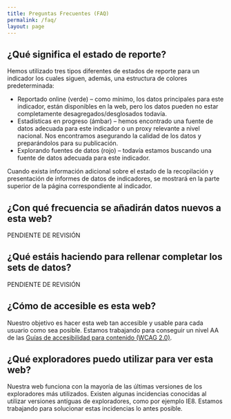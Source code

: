 ```yaml
---
title: Preguntas Frecuentes (FAQ)
permalink: /faq/
layout: page
---
```


## ¿Qué significa el estado de reporte?
Hemos utilizado tres tipos diferentes de estados de reporte para un indicador los cuales siguen, además, una estructura de colores predeterminada:

* Reportado online (verde) – como mínimo, los datos principales para este indicador, están disponibles en la web, pero los datos pueden no estar completamente desagregados/desglosados todavía.
* Estadísticas en progreso (ámbar) – hemos encontrado una fuente de datos adecuada para este indicador o un proxy relevante a nivel nacional. Nos encontramos asegurando la calidad de los datos y preparándolos para su publicación.
* Explorando fuentes de datos (rojo) – todavía estamos buscando una fuente de datos adecuada para este indicador.

Cuando exista información adicional sobre el estado de la recopilación y presentación de informes de datos de indicadores, se mostrará en la parte superior de la página correspondiente al indicador.

## ¿Con qué frecuencia se añadirán datos nuevos a esta web?
PENDIENTE DE REVISIÓN

## ¿Qué estáis haciendo para rellenar completar los sets de datos?
PENDIENTE DE REVISIÓN

## ¿Cómo de accesible es esta web?
Nuestro objetivo es hacer esta web tan accesible y usable para cada usuario como sea posible. Estamos trabajando para conseguir un nivel AA de las [Guías de accesibilidad para contenido (WCAG 2.0)](https://www.gov.uk/service-manual/helping-people-to-use-your-service/understanding-wcag-20).

## ¿Qué exploradores puedo utilizar para ver esta web?
Nuestra web funciona con la mayoría de las últimas versiones de los exploradores más utilizados. Existen algunas incidencias conocidas al utilizar versiones antíguas de exploradores, como por ejemplo IE8. Estamos trabajando para solucionar estas incidencias lo antes posible.

<!-- 
## Can other countries copy this website?
Yes. This site is built and hosted using 100% free software and services, so other countries and localities can freely and easily reuse our code. Technical guidance on implementing this platform is available [here](https://open-sdg.readthedocs.io). Countries and localities exploring how to report their own SDGs data can also get support from the [Center for Open Data Enterprise (CODE)](http://www.opendataenterprise.org/) through their [SDG National Reporting Initiative](https://www.sdgreporting.org/).
-->